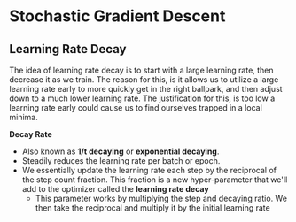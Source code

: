 # Stochastic Gradient Descent
## Learning Rate Decay
The idea of learning rate decay is to start with a large learning rate, then decrease it as we train. The reason for this, is it allows us to utilize a large learning rate early to more quickly get in the right ballpark, and then adjust down to a much lower learning rate. The justification for this, is too low a learning rate early could cause us to find ourselves trapped in a local minima.

**Decay Rate**
- Also known as **1/t decaying** or **exponential decaying**.
- Steadily reduces the learning rate per batch or epoch.
- We essentially update the learning rate each step by the reciprocal of the step count fraction. This fraction is a new hyper-parameter that we'll add to the optimizer called the **learning rate decay**
	- This parameter works by multiplying the step and decaying ratio. We then take the reciprocal and multiply it by the initial learning rate